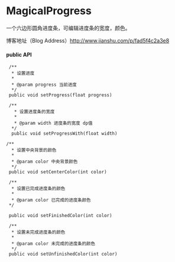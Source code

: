 # MagicalProgress
一个六边形圆角进度条，可编辑进度条的宽度，颜色。



博客地址（Blog Address）http://www.jianshu.com/p/fad5f4c2a3e8


#### public API
```
 /**
  * 设置进度
  *
  * @param progress 当前进度
  */
 public void setProgress(float progress) 
 
 /**
   * 设置进度条的宽度
   *
   * @param width 进度条的宽度 dp值
  */
  public void setProgressWith(float width) 

/**
  * 设置中央背景的颜色
  *
  * @param color 中央背景颜色
  */
 public void setCenterColor(int color) 

 /**
  * 设置已完成进度条的颜色
  *
  * @param color 已完成的进度条颜色
 */

 public void setFinishedColor(int color)

 /**
  * 设置未完成进度条的颜色
  *
  * @param color 未完成的进度条的颜色
  */
 public void setUnfinishedColor(int color)

```
